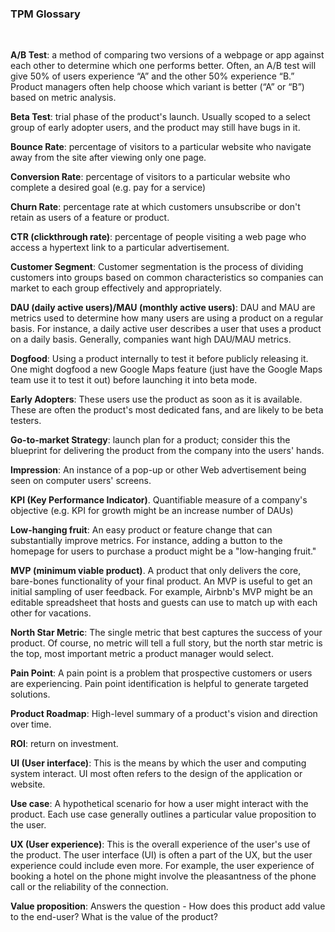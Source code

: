 ### TPM Glossary

<br/>

**A/B Test**: a method of comparing two versions of a webpage or app against each other to determine which one performs better. Often, an A/B test will give 50% of users experience “A” and the other 50% experience “B.” Product managers often help choose which variant is better (“A” or “B”) based on metric analysis.

**Beta Test**: trial phase of the product's launch. Usually scoped to a select group of early adopter users, and the product may still have bugs in it.

**Bounce Rate**: percentage of visitors to a particular website who navigate away from the site after viewing only one page.

**Conversion Rate**: percentage of visitors to a particular website who complete a desired goal (e.g. pay for a service)

**Churn Rate**: percentage rate at which customers unsubscribe or don't retain as users of a feature or product.

**CTR (clickthrough rate)**: percentage of people visiting a web page who access a hypertext link to a particular advertisement.

**Customer Segment**: Customer segmentation is the process of dividing customers into groups based on common characteristics so companies can market to each group effectively and appropriately.

**DAU (daily active users)/MAU (monthly active users)**: DAU and MAU are metrics used to determine how many users are using a product on a regular basis. For instance, a daily active user describes a user that uses a product on a daily basis. Generally, companies want high DAU/MAU metrics.

**Dogfood**: Using a product internally to test it before publicly releasing it. One might dogfood a new Google Maps feature (just have the Google Maps team use it to test it out) before launching it into beta mode.

**Early Adopters**: These users use the product as soon as it is available. These are often the product's most dedicated fans, and are likely to be beta testers.

**Go-to-market Strategy**: launch plan for a product; consider this the blueprint for delivering the product from the company into the users' hands.

**Impression**: An instance of a pop-up or other Web advertisement being seen on computer users' screens.

**KPI (Key Performance Indicator)**. Quantifiable measure of a company's objective (e.g. KPI for growth might be an increase number of DAUs)

**Low-hanging fruit**: An easy product or feature change that can substantially improve metrics. For instance, adding a button to the homepage for users to purchase a product might be a "low-hanging fruit."

**MVP (minimum viable product)**. A product that only delivers the core, bare-bones functionality of your final product. An MVP is useful to get an initial sampling of user feedback. For example, Airbnb's MVP might be an editable spreadsheet that hosts and guests can use to match up with each other for vacations.

**North Star Metric**: The single metric that best captures the success of your product. Of course, no metric will tell a full story, but the north star metric is the top, most important metric a product manager would select.

**Pain Point**: A pain point is a problem that prospective customers or users are experiencing. Pain point identification is helpful to generate targeted solutions.

**Product Roadmap**: High-level summary of a product's vision and direction over time.

**ROI**: return on investment.

**UI (User interface)**: This is the means by which the user and computing system interact. UI most often refers to the design of the application or website.

**Use case**: A hypothetical scenario for how a user might interact with the product. Each use case generally outlines a particular value proposition to the user.

**UX (User experience)**: This is the overall experience of the user's use of the product. The user interface (UI) is often a part of the UX, but the user experience could include even more. For example, the user experience of booking a hotel on the phone might involve the pleasantness of the phone call or the reliability of the connection.

**Value proposition**: Answers the question - How does this product add value to the end-user? What is the value of the product?
